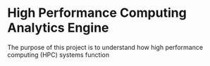 # High Performance Computing Analytics Engine

The purpose of this project is to understand how high performance computing (HPC) systems function